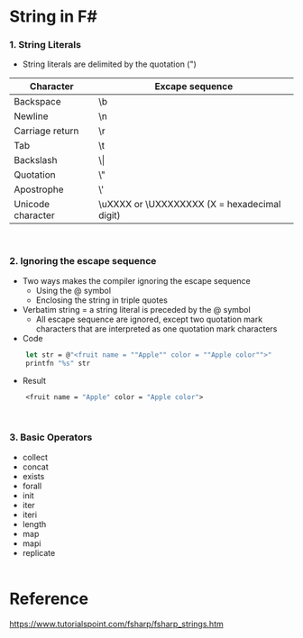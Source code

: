 # String in F#

### 1. String Literals
- String literals are delimited by the quotation (") 

|Character|Excape sequence|
|---|----|
|Backspace|\b|
|Newline|\n|
|Carriage return|\r|
|Tab|\t|
|Backslash|\\\\|
|Quotation|\\"|
|Apostrophe|\\'|
|Unicode character|\uXXXX or \UXXXXXXXX (X = hexadecimal digit)|
<br>

### 2. Ignoring the escape sequence
- Two ways makes the compiler ignoring the escape sequence
    - Using the @ symbol
    - Enclosing the string in triple quotes
- Verbatim string = a string literal is preceded by the @ symbol
    - All escape sequence are ignored, except two quotation mark characters that are interpreted as one quotation mark characters
- Code
```fsharp
    let str = @"<fruit name = ""Apple"" color = ""Apple color"">"
    printfn "%s" str
```
- Result
```fsharp
    <fruit name = "Apple" color = "Apple color">
```
<br>

### 3. Basic Operators
- collect
- concat
- exists
- forall
- init
- iter
- iteri
- length
- map
- mapi
- replicate
<br><br>

# Reference
https://www.tutorialspoint.com/fsharp/fsharp_strings.htm
